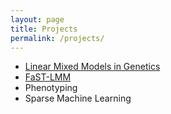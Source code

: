 ```yaml
---
layout: page
title: Projects
permalink: /projects/
---
```


* [Linear Mixed Models in Genetics](http://www.mixed-models.org)
* [FaST-LMM](https://github.com/MicrosoftGenomics/FaST-LMM)
* Phenotyping
* Sparse Machine Learning